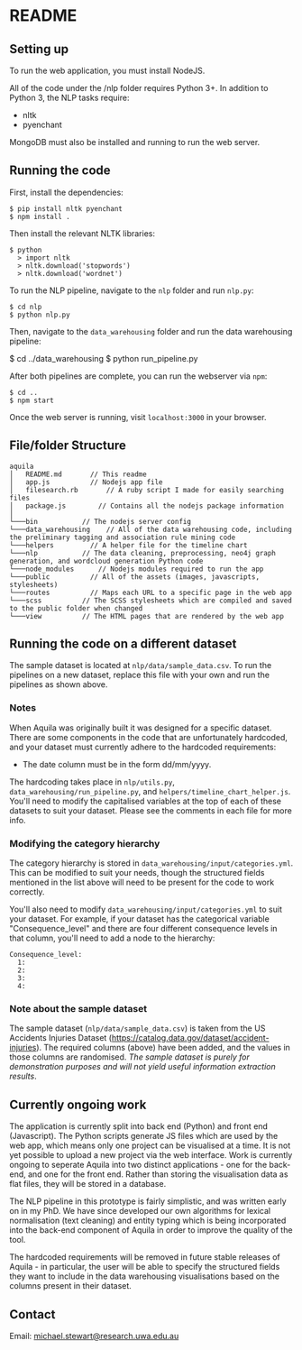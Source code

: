 # README #
  
## Setting up ##

To run the web application, you must install NodeJS.

All of the code under the /nlp folder requires Python 3+. In addition to Python 3, the NLP tasks require:

* nltk
* pyenchant

MongoDB must also be installed and running to run the web server.

## Running the code

First, install the dependencies:

    $ pip install nltk pyenchant
    $ npm install .

Then install the relevant NLTK libraries:

    $ python
      > import nltk
      > nltk.download('stopwords')
      > nltk.download('wordnet')

To run the NLP pipeline, navigate to the `nlp` folder and run `nlp.py`:

    $ cd nlp
    $ python nlp.py

Then, navigate to the `data_warehousing` folder and run the data warehousing pipeline:
  
  $ cd ../data_warehousing
  $ python run_pipeline.py

After both pipelines are complete, you can run the webserver via `npm`:

    $ cd ..
    $ npm start

Once the web server is running, visit `localhost:3000` in your browser.

## File/folder Structure ##

```
aquila
│   README.md       // This readme
│   app.js          // Nodejs app file
│   filesearch.rb       // A ruby script I made for easily searching files
│   package.js        // Contains all the nodejs package information  
│
└───bin           // The nodejs server config
└───data_warehousing    // All of the data warehousing code, including the preliminary tagging and association rule mining code
└───helpers         // A helper file for the timeline chart
└───nlp           // The data cleaning, preprocessing, neo4j graph generation, and wordcloud generation Python code
└───node_modules      // Nodejs modules required to run the app
└───public          // All of the assets (images, javascripts, stylesheets)
└───routes          // Maps each URL to a specific page in the web app
└───scss          // The SCSS stylesheets which are compiled and saved to the public folder when changed
└───view          // The HTML pages that are rendered by the web app

```

## Running the code on a different dataset ##

The sample dataset is located at `nlp/data/sample_data.csv`. To run the pipelines on a new dataset, replace this file with your own and run the pipelines as shown above.

### Notes ###

When Aquila was originally built it was designed for a specific dataset. There are some components in the code that are unfortunately hardcoded, and your dataset must currently adhere to the hardcoded requirements:

- The date column must be in the form dd/mm/yyyy.

The hardcoding takes place in `nlp/utils.py`, `data_warehousing/run_pipeline.py`, and `helpers/timeline_chart_helper.js`. You'll need to modify the capitalised variables at the top of each of these datasets to suit your dataset. Please see the comments in each file for more info.

### Modifying the category hierarchy

The category hierarchy is stored in `data_warehousing/input/categories.yml`. This can be modified to suit your needs, though the structured fields mentioned in the list above will need to be present for the code to work correctly.

You'll also need to modify `data_warehousing/input/categories.yml` to suit your dataset. For example, if your dataset has the categorical variable "Consequence_level" and there are four different consequence levels in that column, you'll need to add a node to the hierarchy:

    Consequence_level:
      1:
      2:
      3:
      4:

### Note about the sample dataset

The sample dataset (`nlp/data/sample_data.csv`) is taken from the US Accidents Injuries Dataset (https://catalog.data.gov/dataset/accident-injuries). The required columns (above) have been added, and the values in those columns are randomised. *The sample dataset is purely for demonstration purposes and will not yield useful information extraction results*.

## Currently ongoing work

The application is currently split into back end (Python) and front end (Javascript). The Python scripts generate JS files which are used by the web app, which means only one project can be visualised at a time. It is not yet possible to upload a new project via the web interface. Work is currently ongoing to seperate Aquila into two distinct applications - one for the back-end, and one for the front end. Rather than storing the visualisation data as flat files, they will be stored in a database.

The NLP pipeline in this prototype is fairly simplistic, and was written early on in my PhD. We have since developed our own algorithms for lexical normalisation (text cleaning) and entity typing which is being incorporated into the back-end component of Aquila in order to improve the quality of the tool.

The hardcoded requirements will be removed in future stable releases of Aquila - in particular, the user will be able to specify the structured fields they want to include in the data warehousing visualisations based on the columns present in their dataset.

## Contact ##

Email: michael.stewart@research.uwa.edu.au
